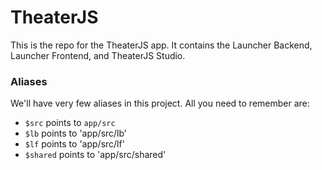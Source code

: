 # TheaterJS

This is the repo for the TheaterJS app. It contains the Launcher Backend, Launcher Frontend, and TheaterJS Studio.

### Aliases

We'll have very few aliases in this project. All you need to remember are:

* `$src` points to `app/src`
* `$lb` points to 'app/src/lb'
* `$lf` points to 'app/src/lf'
* `$shared` points to 'app/src/shared'
